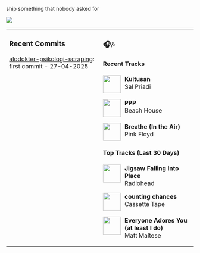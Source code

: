 ship something that nobody asked for

<img src="https://skillicons.dev/icons?i=golang,php,python,typescript,nodejs,laravel,nextjs,react,tailwind,prisma,supabase,figma,mongodb,mysql,postgresql" />

<table><tr>
<td valign="top" width="50%">

### Recent Commits

<!-- recent_commits starts -->
[alodokter-psikologi-scraping](https://github.com/yafyx/alodokter-psikologi-scraping/commit/75c867c9bbaf4d2de7a5c0249c3383b14e3bcd7e): first commit - 27-04-2025
<!-- recent_commits ends -->

</td>
<td valign="top" width="50%">

### 🎧🎶

#### Recent Tracks

<!-- recent_tracks starts -->
<img src="https://lastfm.freetls.fastly.net/i/u/300x300/4bb6285762ec66413b644154d80392de.jpg" width="48" height="48" align="left" style="margin-right: 10px;"/>**Kultusan**<br>Sal Priadi<br clear="left">

<img src="https://lastfm.freetls.fastly.net/i/u/300x300/92ee7e4f3afdbe6a9a8c13a4a790baf1.png" width="48" height="48" align="left" style="margin-right: 10px;"/>**PPP**<br>Beach House<br clear="left">

<img src="https://lastfm.freetls.fastly.net/i/u/300x300/d4bdd038cacbec705e269edb0fd38419.png" width="48" height="48" align="left" style="margin-right: 10px;"/>**Breathe (In the Air)**<br>Pink Floyd<br clear="left">
<!-- recent_tracks ends -->

#### Top Tracks (Last 30 Days)

<!-- top_tracks starts -->
<img src="https://lastfm.freetls.fastly.net/i/u/300x300/2a96cbd8b46e442fc41c2b86b821562f.png" width="48" height="48" align="left" style="margin-right: 10px;"/>**Jigsaw Falling Into Place**<br>Radiohead<br clear="left">

<img src="https://lastfm.freetls.fastly.net/i/u/300x300/2a96cbd8b46e442fc41c2b86b821562f.png" width="48" height="48" align="left" style="margin-right: 10px;"/>**counting chances**<br>Cassette Tape<br clear="left">

<img src="https://lastfm.freetls.fastly.net/i/u/300x300/2a96cbd8b46e442fc41c2b86b821562f.png" width="48" height="48" align="left" style="margin-right: 10px;"/>**Everyone Adores You (at least I do)**<br>Matt Maltese<br clear="left">
<!-- top_tracks ends -->

</td>
</tr></table>
